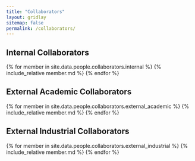```yaml
---
title: "Collaborators"
layout: gridlay
sitemap: false
permalink: /collaborators/
---
```


<h2 class="team-role">Internal Collaborators</h2>
<div class="row">
{% for member in site.data.people.collaborators.internal %}
{% include_relative member.md %}
{% endfor %}
</div>

<h2 class="team-role">External Academic Collaborators</h2>
<div class="row">
{% for member in site.data.people.collaborators.external_academic %}
{% include_relative member.md %}
{% endfor %}
</div>

<h2 class="team-role">External Industrial Collaborators</h2>
<div class="row">
{% for member in site.data.people.collaborators.external_industrial %}
{% include_relative member.md %}
{% endfor %}
</div>


